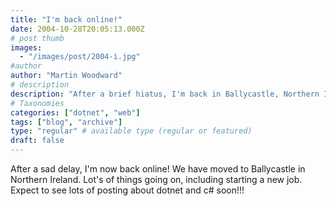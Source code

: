 ```yaml
---
title: "I'm back online!"
date: 2004-10-28T20:05:13.000Z
# post thumb
images:
  - "/images/post/2004-i.jpg"
#author
author: "Martin Woodward"
# description
description: "After a brief hiatus, I'm back in Ballycastle, Northern Ireland, ready to share exciting updates on my new job and dive into .NET and C# topics!"
# Taxonomies
categories: ["dotnet", "web"]
tags: ["blog", "archive"]
type: "regular" # available type (regular or featured)
draft: false
---
```

[](http://www.woodwardweb.com/ballycastle_big.html)After a sad delay, I'm now back online!  We have moved to Ballycastle in Northern Ireland.  Lot's of things going on, including starting a new job.  Expect to see lots of posting about dotnet and c# soon!!!